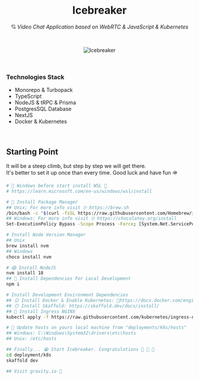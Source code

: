 <h1 align="center">Icebreaker</h1>
<p align="center">
    💘 <i>Video Chat Application based on WebRTC & JavaScript & Kubernetes</i>
</p>
<br />
<p align="center">
    <img src="https://cdn.dribbble.com/users/673247/screenshots/3929270/media/5134ca6144669a782ad63a6daea1d3cb.gif" alt="Icebreaker">
</p>

<br />

### Technologies Stack
- Monorepo & Turbopack
- TypeScript
- NodeJS & tRPC & Prisma
- PostgresSQL Database
- NextJS
- Docker & Kubernetes

<br />

## Starting Point
It will be a steep climb, but step by step we will get there.
<br />
It's better to set it up once than every time. Good luck and have fun 🪖
```bash
# 🚨 Windows before start install WSL 🚨
# https://learn.microsoft.com/en-us/windows/wsl/install

# 🚀 Install Package Manager
## Unix; For more info visit 🙄 https://brew.sh
/bin/bash -c "$(curl -fsSL https://raw.githubusercontent.com/Homebrew/install/HEAD/install.sh)"
## Windows: For more info visit 🙄 https://chocolatey.org/install
Set-ExecutionPolicy Bypass -Scope Process -Force; [System.Net.ServicePointManager]::SecurityProtocol = [System.Net.ServicePointManager]::SecurityProtocol -bor 3072; iex ((New-Object System.Net.WebClient).DownloadString('https://community.chocolatey.org/install.ps1'))

# Install Node Version Manager
## Unix
brew install nvm
## Windows
choco install nvm

# 😱 Install NodeJS
nvm install 18
## 🎃 Install Dependencies For Local Development 
npm i

# Install Development Environment Dependencies
## 😐 Install Docker & Enable Kubernetes: 🔬https://docs.docker.com/engine/install/
## 😶 Install Skaffold: https://skaffold.dev/docs/install/
## 🫠 Install Ingress NGINX
kubectl apply -f https://raw.githubusercontent.com/kubernetes/ingress-nginx/controller-v1.7.0/deploy/static/provider/cloud/deploy.yaml

# 📝 Update hosts on yours local machine from "deployments/k8s/hosts"
## Windows: C:\Windows\System32\drivers\etc\hosts
## Unix: /etc/hosts

## Finally... 😭 Start Icebreaker. Congratulations 🎉 🎉 🎉
cd deployment/k8s
skaffold dev 

## Visit gravity.io 🚀
```